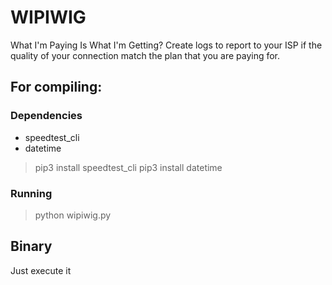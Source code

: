 # WIPIWIG
What I'm Paying Is What I'm Getting? Create logs to report to your ISP if the quality of your connection match the plan that you are paying for.

## For compiling:

### Dependencies
* speedtest_cli
* datetime

> pip3 install speedtest_cli
> pip3 install datetime

### Running

> python wipiwig.py

## Binary

Just execute it
